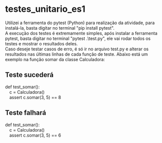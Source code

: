 # testes_unitario_es1

Utilizei a ferramenta do pytest (Python) para realização da atividade, para instalá-la, basta digitar no terminal "pip install pytest".<br>
A execução dos testes é extremamente simples, após instalar a ferramenta pytest, basta digitar no terminal "pytest .\test.py", ele vai rodar todos os testes e mostrar o resultados deles.<br>
Caso deseje testar casos de erro, é só ir no arquivo test.py e alterar os resultados nas últimas linhas de cada função de teste. Abaixo está um exemplo na função somar da classe Calculadora:<br>

## Teste sucederá
def test_somar():<br>
&ensp;&ensp;c = Calculadora()<br>
&ensp;&ensp;assert c.somar(3, 5) == 8<br>

## Teste falhará
def test_somar():<br>
&ensp;&ensp;c = Calculadora()<br>
&ensp;&ensp;assert c.somar(3, 5) == 6<br>
